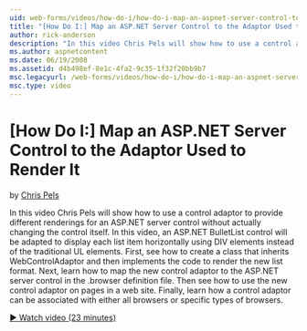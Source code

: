 ```yaml
---
uid: web-forms/videos/how-do-i/how-do-i-map-an-aspnet-server-control-to-the-adaptor-used-to-render-it
title: "[How Do I:] Map an ASP.NET Server Control to the Adaptor Used to Render It | Microsoft Docs"
author: rick-anderson
description: "In this video Chris Pels will show how to use a control adaptor to provide different renderings for an ASP.NET server control without actually changing the c..."
ms.author: aspnetcontent
ms.date: 06/19/2008
ms.assetid: d4b498ef-8e1c-4fa2-9c35-1f32f20bb9b7
msc.legacyurl: /web-forms/videos/how-do-i/how-do-i-map-an-aspnet-server-control-to-the-adaptor-used-to-render-it
msc.type: video
---
```

[How Do I:] Map an ASP.NET Server Control to the Adaptor Used to Render It
====================
by [Chris Pels](https://twitter.com/chrispels)

In this video Chris Pels will show how to use a control adaptor to provide different renderings for an ASP.NET server control without actually changing the control itself. In this video, an ASP.NET BulletList control will be adapted to display each list item horizontally using DIV elements instead of the traditional UL elements. First, see how to create a class that inherits WebControlAdaptor and then implements the code to render the new list format. Next, learn how to map the new control adaptor to the ASP.NET server control in the .browser definition file. Then see how to use the new control adaptor on pages in a web site. Finally, learn how a control adaptor can be associated with either all browsers or specific types of browsers.

[&#9654; Watch video (23 minutes)](https://channel9.msdn.com/Blogs/ASP-NET-Site-Videos/how-do-i-map-an-aspnet-server-control-to-the-adaptor-used-to-render-it)
